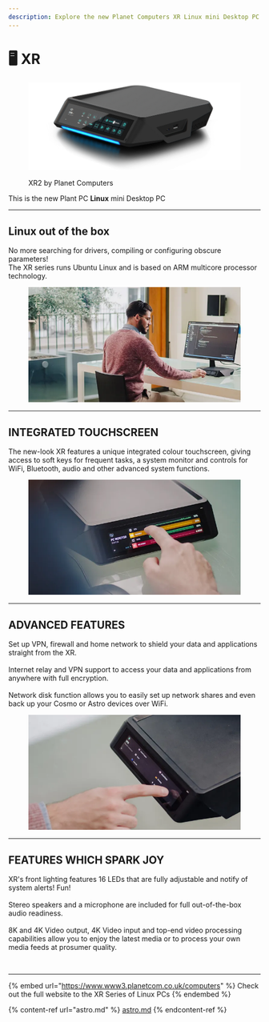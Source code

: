 ```yaml
---
description: Explore the new Planet Computers XR Linux mini Desktop PC
---
```


# 🖥 XR



<figure><img src=".gitbook/assets/PlanetPC-XR-GlowBlue+Shadow-ClearBG.webp" alt=""><figcaption><p>XR2 by Planet Computers</p></figcaption></figure>



This is the new Plant PC **Linux** mini Desktop PC



***

## Linux out of the box

No more searching for drivers, compiling or configuring obscure parameters!\
The XR series runs Ubuntu Linux and is based on ARM multicore processor technology.&#x20;

<figure><img src=".gitbook/assets/XR_PPC-7-WEB (1).webp" alt=""><figcaption></figcaption></figure>



***

## INTEGRATED TOUCHSCREEN

The new-look XR features a unique integrated colour touchscreen, giving access to soft keys for frequent tasks, a system monitor and controls for WiFi, Bluetooth, audio and other advanced system functions.

&#x20;

<figure><img src=".gitbook/assets/XR_PPC-18-WEB.webp" alt=""><figcaption></figcaption></figure>



***

## ADVANCED FEATURES

Set up VPN, firewall and home network to shield your data and applications straight from the XR.\
\
Internet relay and VPN support to access your data and applications from anywhere with full encryption.\
\
Network disk function allows you to easily set up network shares and even back up your Cosmo or Astro devices over WiFi.

<figure><img src=".gitbook/assets/XR_PPC-22-WEB.webp" alt=""><figcaption></figcaption></figure>



***

## FEATURES WHICH SPARK JOY

XR's front lighting features 16 LEDs that are fully adjustable and notify of system alerts! Fun!\
\
Stereo speakers and a microphone are included for full out-of-the-box audio readiness.\
\
8K and 4K Video output, 4K Video input and top-end video processing capabilities allow you to enjoy the latest media or to process your own media feeds at prosumer quality.

<figure><img src=".gitbook/assets/ce2ef2_be3be8fa21f343babe13da1ea214956f~mv2.gif" alt=""><figcaption></figcaption></figure>



***



{% embed url="https://www.www3.planetcom.co.uk/computers" %}
Check out the full website to the XR Series of Linux PCs
{% endembed %}

{% content-ref url="astro.md" %}
[astro.md](astro.md)
{% endcontent-ref %}

